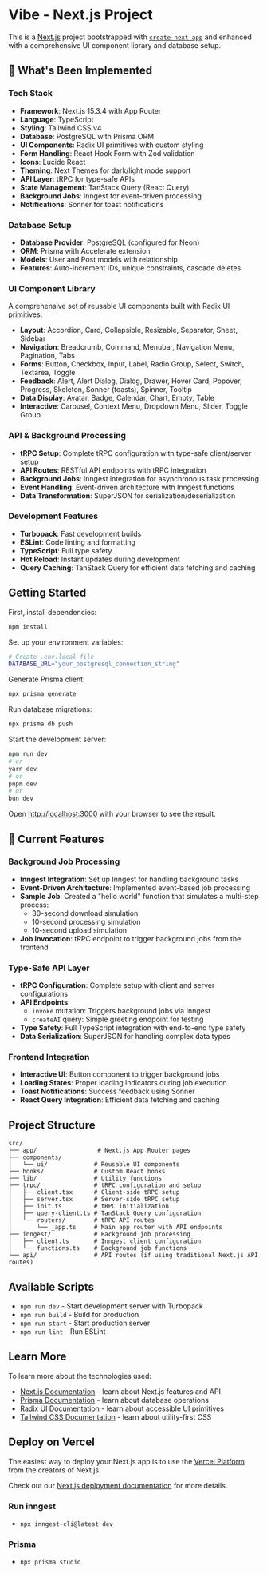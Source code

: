 # Vibe - Next.js Project

This is a [Next.js](https://nextjs.org) project bootstrapped with [`create-next-app`](https://nextjs.org/docs/app/api-reference/cli/create-next-app) and enhanced with a comprehensive UI component library and database setup.

## 🚀 What's Been Implemented

### Tech Stack
- **Framework**: Next.js 15.3.4 with App Router
- **Language**: TypeScript
- **Styling**: Tailwind CSS v4
- **Database**: PostgreSQL with Prisma ORM
- **UI Components**: Radix UI primitives with custom styling
- **Form Handling**: React Hook Form with Zod validation
- **Icons**: Lucide React
- **Theming**: Next Themes for dark/light mode support
- **API Layer**: tRPC for type-safe APIs
- **State Management**: TanStack Query (React Query)
- **Background Jobs**: Inngest for event-driven processing
- **Notifications**: Sonner for toast notifications

### Database Setup
- **Database Provider**: PostgreSQL (configured for Neon)
- **ORM**: Prisma with Accelerate extension
- **Models**: User and Post models with relationship
- **Features**: Auto-increment IDs, unique constraints, cascade deletes

### UI Component Library
A comprehensive set of reusable UI components built with Radix UI primitives:
- **Layout**: Accordion, Card, Collapsible, Resizable, Separator, Sheet, Sidebar
- **Navigation**: Breadcrumb, Command, Menubar, Navigation Menu, Pagination, Tabs
- **Forms**: Button, Checkbox, Input, Label, Radio Group, Select, Switch, Textarea, Toggle
- **Feedback**: Alert, Alert Dialog, Dialog, Drawer, Hover Card, Popover, Progress, Skeleton, Sonner (toasts), Spinner, Tooltip
- **Data Display**: Avatar, Badge, Calendar, Chart, Empty, Table
- **Interactive**: Carousel, Context Menu, Dropdown Menu, Slider, Toggle Group

### API & Background Processing
- **tRPC Setup**: Complete tRPC configuration with type-safe client/server setup
- **API Routes**: RESTful API endpoints with tRPC integration
- **Background Jobs**: Inngest integration for asynchronous task processing
- **Event Handling**: Event-driven architecture with Inngest functions
- **Data Transformation**: SuperJSON for serialization/deserialization

### Development Features
- **Turbopack**: Fast development builds
- **ESLint**: Code linting and formatting
- **TypeScript**: Full type safety
- **Hot Reload**: Instant updates during development
- **Query Caching**: TanStack Query for efficient data fetching and caching

## Getting Started

First, install dependencies:

```bash
npm install
```

Set up your environment variables:
```bash
# Create .env.local file
DATABASE_URL="your_postgresql_connection_string"
```

Generate Prisma client:
```bash
npx prisma generate
```

Run database migrations:
```bash
npx prisma db push
```

Start the development server:

```bash
npm run dev
# or
yarn dev
# or
pnpm dev
# or
bun dev
```

Open [http://localhost:3000](http://localhost:3000) with your browser to see the result.

## 🎯 Current Features

### Background Job Processing
- **Inngest Integration**: Set up Inngest for handling background tasks
- **Event-Driven Architecture**: Implemented event-based job processing
- **Sample Job**: Created a "hello world" function that simulates a multi-step process:
  - 30-second download simulation
  - 10-second processing simulation  
  - 10-second upload simulation
- **Job Invocation**: tRPC endpoint to trigger background jobs from the frontend

### Type-Safe API Layer
- **tRPC Configuration**: Complete setup with client and server configurations
- **API Endpoints**: 
  - `invoke` mutation: Triggers background jobs via Inngest
  - `createAI` query: Simple greeting endpoint for testing
- **Type Safety**: Full TypeScript integration with end-to-end type safety
- **Data Serialization**: SuperJSON for handling complex data types

### Frontend Integration
- **Interactive UI**: Button component to trigger background jobs
- **Loading States**: Proper loading indicators during job execution
- **Toast Notifications**: Success feedback using Sonner
- **React Query Integration**: Efficient data fetching and caching

## Project Structure

```
src/
├── app/                 # Next.js App Router pages
├── components/
│   └── ui/             # Reusable UI components
├── hooks/              # Custom React hooks
├── lib/                # Utility functions
├── trpc/               # tRPC configuration and setup
│   ├── client.tsx      # Client-side tRPC setup
│   ├── server.tsx      # Server-side tRPC setup
│   ├── init.ts         # tRPC initialization
│   ├── query-client.ts # TanStack Query configuration
│   └── routers/        # tRPC API routes
│       └── _app.ts     # Main app router with API endpoints
├── inngest/            # Background job processing
│   ├── client.ts       # Inngest client configuration
│   └── functions.ts    # Background job functions
└── api/                # API routes (if using traditional Next.js API routes)
```

## Available Scripts

- `npm run dev` - Start development server with Turbopack
- `npm run build` - Build for production
- `npm run start` - Start production server
- `npm run lint` - Run ESLint

## Learn More

To learn more about the technologies used:

- [Next.js Documentation](https://nextjs.org/docs) - learn about Next.js features and API
- [Prisma Documentation](https://www.prisma.io/docs) - learn about database operations
- [Radix UI Documentation](https://www.radix-ui.com/) - learn about accessible UI primitives
- [Tailwind CSS Documentation](https://tailwindcss.com/docs) - learn about utility-first CSS

## Deploy on Vercel

The easiest way to deploy your Next.js app is to use the [Vercel Platform](https://vercel.com/new?utm_medium=default-template&filter=next.js&utm_source=create-next-app&utm_campaign=create-next-app-readme) from the creators of Next.js.

Check out our [Next.js deployment documentation](https://nextjs.org/docs/app/building-your-application/deploying) for more details.


### Run inngest
- `npx inngest-cli@latest dev`



### Prisma
- `npx prisma studio`